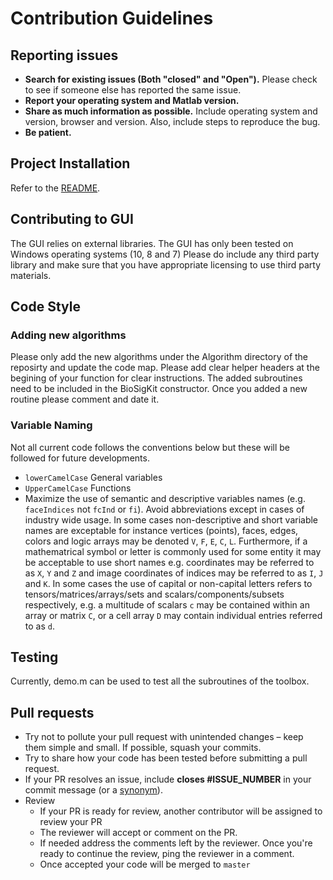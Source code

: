 # Contribution Guidelines

## Reporting issues

- **Search for existing issues (Both "closed" and "Open").** Please check to see if someone else has reported the same issue.
- **Report your operating system and Matlab version.**
- **Share as much information as possible.** Include operating system and version, browser and version. Also, include steps to reproduce the bug.
- **Be patient.**

## Project Installation
Refer to the [README](README.md).

## Contributing to GUI
The GUI relies on external libraries. The GUI has only been tested on Windows operating systems (10, 8 and 7)
Please do include any third party library and make sure that you have appropriate licensing to use third party materials.


## Code Style

### Adding new algorithms
Please only add the new algorithms under the Algorithm directory of the reposirty and update the code map. Please add clear helper headers at the begining of your function for clear instructions.
The added subroutines need to be included in the BioSigKit constructor. Once you added a new routine please comment and date it.

### Variable Naming
Not all current code follows the conventions below but these will be followed for future developments. 
- `lowerCamelCase` General variables
- `UpperCamelCase` Functions
- Maximize the use  of semantic and descriptive variables names (e.g. `faceIndices` not `fcInd` or `fi`). Avoid abbreviations except in cases of industry wide usage. In some cases non-descriptive and short variable names are exceptable for instance vertices (points), faces, edges, colors and logic arrays may be denoted `V`, `F`, `E`, `C`, `L`. Furthermore, if a mathematrical symbol or letter is commonly used for some entity it may be acceptable to use short names e.g. coordinates may be referred to as `X`, `Y` and `Z` and image coordinates of indices may be referred to as `I`, `J` and `K`. In some cases the use of capital or non-capital letters refers to tensors/matrices/arrays/sets and scalars/components/subsets respectively, e.g. a multitude of scalars `c` may be contained within an array or matrix `C`, or a cell array `D` may contain individual entries referred to as `d`. 

## Testing
Currently, demo.m can be used to test all the subroutines of the toolbox. 

## Pull requests
- Try not to pollute your pull request with unintended changes – keep them simple and small. If possible, squash your commits.
- Try to share how your code has been tested before submitting a pull request.
- If your PR resolves an issue, include **closes #ISSUE_NUMBER** in your commit message (or a [synonym](https://help.github.com/articles/closing-issues-via-commit-messages)).
- Review
    - If your PR is ready for review, another contributor will be assigned to review your PR
    - The reviewer will accept or comment on the PR. 
    - If needed address the comments left by the reviewer. Once you're ready to continue the review, ping the reviewer in a comment.
    - Once accepted your code will be merged to `master`
